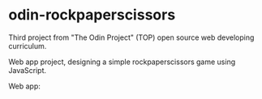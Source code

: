 # odin-rockpaperscissors

Third project from "The Odin Project" (TOP) open source web developing curriculum. 

Web app project, designing a simple rockpaperscissors game using JavaScript. 

Web app:
